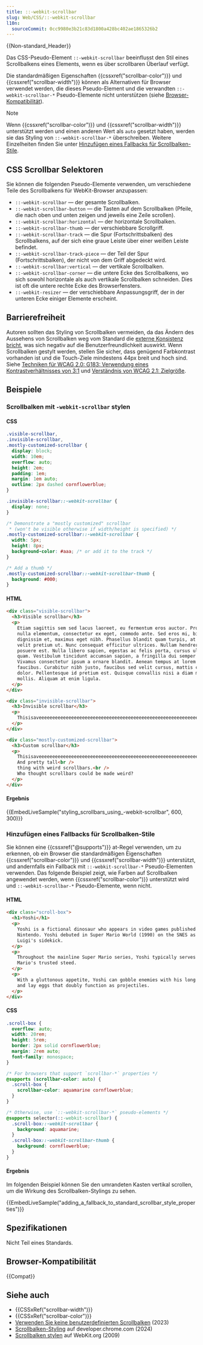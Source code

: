```yaml
---
title: ::-webkit-scrollbar
slug: Web/CSS/::-webkit-scrollbar
l10n:
  sourceCommit: 0cc9980e3b21c83d1800a428bc402ae1865326b2
---
```


{{Non-standard_Header}}

Das CSS-Pseudo-Element `::-webkit-scrollbar` beeinflusst den Stil eines Scrollbalkens eines Elements, wenn es über scrollbaren Überlauf verfügt.

Die standardmäßigen Eigenschaften {{cssxref("scrollbar-color")}} und {{cssxref("scrollbar-width")}} können als Alternativen für Browser verwendet werden, die dieses Pseudo-Element und die verwandten `::-webkit-scrollbar-*` Pseudo-Elemente nicht unterstützen (siehe [Browser-Kompatibilität](#browser-kompatibilität)).

> [!NOTE]
> Wenn {{cssxref("scrollbar-color")}} und {{cssxref("scrollbar-width")}} unterstützt werden und einen anderen Wert als `auto` gesetzt haben, werden sie das Styling von `::-webkit-scrollbar-*` überschreiben.
> Weitere Einzelheiten finden Sie unter [Hinzufügen eines Fallbacks für Scrollbalken-Stile](#hinzufügen_eines_fallbacks_für_scrollbalken-stile).

## CSS Scrollbar Selektoren

Sie können die folgenden Pseudo-Elemente verwenden, um verschiedene Teile des Scrollbalkens für WebKit-Browser anzupassen:

- `::-webkit-scrollbar` — der gesamte Scrollbalken.
- `::-webkit-scrollbar-button` — die Tasten auf dem Scrollbalken (Pfeile, die nach oben und unten zeigen und jeweils eine Zeile scrollen).
- `::-webkit-scrollbar:horizontal` — der horizontale Scrollbalken.
- `::-webkit-scrollbar-thumb` — der verschiebbare Scrollgriff.
- `::-webkit-scrollbar-track` — die Spur (Fortschrittsbalken) des Scrollbalkens, auf der sich eine graue Leiste über einer weißen Leiste befindet.
- `::-webkit-scrollbar-track-piece` — der Teil der Spur (Fortschrittsbalken), der nicht von dem Griff abgedeckt wird.
- `::-webkit-scrollbar:vertical` — der vertikale Scrollbalken.
- `::-webkit-scrollbar-corner` — die untere Ecke des Scrollbalkens, wo sich sowohl horizontale als auch vertikale Scrollbalken schneiden. Dies ist oft die untere rechte Ecke des Browserfensters.
- `::-webkit-resizer` — der verschiebbare Anpassungsgriff, der in der unteren Ecke einiger Elemente erscheint.

## Barrierefreiheit

Autoren sollten das Styling von Scrollbalken vermeiden, da das Ändern des Aussehens von Scrollbalken weg vom Standard die [externe Konsistenz bricht](https://inclusivedesignprinciples.info/#be-consistent), was sich negativ auf die Benutzerfreundlichkeit auswirkt. Wenn Scrollbalken gestylt werden, stellen Sie sicher, dass genügend Farbkontrast vorhanden ist und die Touch-Ziele mindestens 44px breit und hoch sind. Siehe [Techniken für WCAG 2.0: G183: Verwendung eines Kontrastverhältnisses von 3:1](https://www.w3.org/TR/WCAG20-TECHS/G183.html) und [Verständnis von WCAG 2.1: Zielgröße](https://www.w3.org/WAI/WCAG21/Understanding/target-size.html).

## Beispiele

### Scrollbalken mit `-webkit-scrollbar` stylen

#### CSS

```css
.visible-scrollbar,
.invisible-scrollbar,
.mostly-customized-scrollbar {
  display: block;
  width: 10em;
  overflow: auto;
  height: 2em;
  padding: 1em;
  margin: 1em auto;
  outline: 2px dashed cornflowerblue;
}

.invisible-scrollbar::-webkit-scrollbar {
  display: none;
}

/* Demonstrate a "mostly customized" scrollbar
 * (won't be visible otherwise if width/height is specified) */
.mostly-customized-scrollbar::-webkit-scrollbar {
  width: 5px;
  height: 8px;
  background-color: #aaa; /* or add it to the track */
}

/* Add a thumb */
.mostly-customized-scrollbar::-webkit-scrollbar-thumb {
  background: #000;
}
```

#### HTML

```html
<div class="visible-scrollbar">
  <h3>Visible scrollbar</h3>
  <p>
    Etiam sagittis sem sed lacus laoreet, eu fermentum eros auctor. Proin at
    nulla elementum, consectetur ex eget, commodo ante. Sed eros mi, bibendum ut
    dignissim et, maximus eget nibh. Phasellus blandit quam turpis, at mollis
    velit pretium ut. Nunc consequat efficitur ultrices. Nullam hendrerit
    posuere est. Nulla libero sapien, egestas ac felis porta, cursus ultricies
    quam. Vestibulum tincidunt accumsan sapien, a fringilla dui semper in.
    Vivamus consectetur ipsum a ornare blandit. Aenean tempus at lorem sit amet
    faucibus. Curabitur nibh justo, faucibus sed velit cursus, mattis cursus
    dolor. Pellentesque id pretium est. Quisque convallis nisi a diam malesuada
    mollis. Aliquam at enim ligula.
  </p>
</div>

<div class="invisible-scrollbar">
  <h3>Invisible scrollbar</h3>
  <p>
    Thisisaveeeeeeeeeeeeeeeeeeeeeeeeeeeeeeeeeeeeeeeeeeeeeeeeeeeeeeeeeeeeeeeeeeerylongword
  </p>
</div>

<div class="mostly-customized-scrollbar">
  <h3>Custom scrollbar</h3>
  <p>
    Thisisaveeeeeeeeeeeeeeeeeeeeeeeeeeeeeeeeeeeeeeeeeeeeeeeeeeeeeeeeeeeeeeeeeeerylongword<br />
    And pretty tall<br />
    thing with weird scrollbars.<br />
    Who thought scrollbars could be made weird?
  </p>
</div>
```

#### Ergebnis

{{EmbedLiveSample("styling_scrollbars_using_-webkit-scrollbar", 600, 300)}}

### Hinzufügen eines Fallbacks für Scrollbalken-Stile

Sie können eine {{cssxref("@supports")}} at-Regel verwenden, um zu erkennen, ob ein Browser die standardmäßigen Eigenschaften {{cssxref("scrollbar-color")}} und {{cssxref("scrollbar-width")}} unterstützt, und andernfalls ein Fallback mit `::-webkit-scrollbar-*` Pseudo-Elementen verwenden.
Das folgende Beispiel zeigt, wie Farben auf Scrollbalken angewendet werden, wenn {{cssxref("scrollbar-color")}} unterstützt wird und `::-webkit-scrollbar-*` Pseudo-Elemente, wenn nicht.

#### HTML

```html
<div class="scroll-box">
  <h1>Yoshi</h1>
  <p>
    Yoshi is a fictional dinosaur who appears in video games published by
    Nintendo. Yoshi debuted in Super Mario World (1990) on the SNES as Mario and
    Luigi's sidekick.
  </p>
  <p>
    Throughout the mainline Super Mario series, Yoshi typically serves as
    Mario's trusted steed.
  </p>
  <p>
    With a gluttonous appetite, Yoshi can gobble enemies with his long tongue,
    and lay eggs that doubly function as projectiles.
  </p>
</div>
```

#### CSS

```css hidden
.scroll-box {
  overflow: auto;
  width: 20rem;
  height: 5rem;
  border: 2px solid cornflowerblue;
  margin: 2rem auto;
  font-family: monospace;
}
```

```css
/* For browsers that support `scrollbar-*` properties */
@supports (scrollbar-color: auto) {
  .scroll-box {
    scrollbar-color: aquamarine cornflowerblue;
  }
}

/* Otherwise, use `::-webkit-scrollbar-*` pseudo-elements */
@supports selector(::-webkit-scrollbar) {
  .scroll-box::-webkit-scrollbar {
    background: aquamarine;
  }
  .scroll-box::-webkit-scrollbar-thumb {
    background: cornflowerblue;
  }
}
```

#### Ergebnis

Im folgenden Beispiel können Sie den umrandeten Kasten vertikal scrollen, um die Wirkung des Scrollbalken-Stylings zu sehen.

{{EmbedLiveSample("adding_a_fallback_to_standard_scrollbar_style_properties")}}

## Spezifikationen

Nicht Teil eines Standards.

## Browser-Kompatibilität

{{Compat}}

## Siehe auch

- {{CSSxRef("scrollbar-width")}}
- {{CSSxRef("scrollbar-color")}}
- [Verwenden Sie keine benutzerdefinierten Scrollbalken](https://ericwbailey.website/published/dont-use-custom-css-scrollbars/) (2023)
- [Scrollbalken-Styling](https://developer.chrome.com/docs/css-ui/scrollbar-styling) auf developer.chrome.com (2024)
- [Scrollbalken stylen](https://webkit.org/blog/363/styling-scrollbars/) auf WebKit.org (2009)
